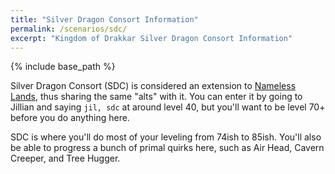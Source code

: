 ```yaml
---
title: "Silver Dragon Consort Information"
permalink: /scenarios/sdc/
excerpt: "Kingdom of Drakkar Silver Dragon Consort Information"
---
```


{% include base_path %}

Silver Dragon Consort (SDC) is considered an extension to [Nameless Lands](/scenarios/nl), thus sharing the same "alts" with it. You can enter it by going to Jillian and saying `jil, sdc` at around level 40, but you'll want to be level 70+ before you do anything here.

SDC is where you'll do most of your leveling from 74ish to 85ish. You'll also be able to progress a bunch of primal quirks here, such as Air Head, Cavern Creeper, and Tree Hugger.
